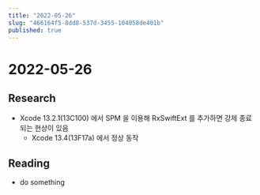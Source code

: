 ```yaml
---
title: "2022-05-26"
slug: "466164f5-8dd8-537d-3455-104058de401b"
published: true
---
```


# 2022-05-26

## Research

- Xcode 13.2.1(13C100) 에서 SPM 을 이용해 RxSwiftExt 를 추가하면 강제 종료되는 현상이 있음
	- Xcode 13.4(13F17a) 에서 정상 동작

## Reading

- do something